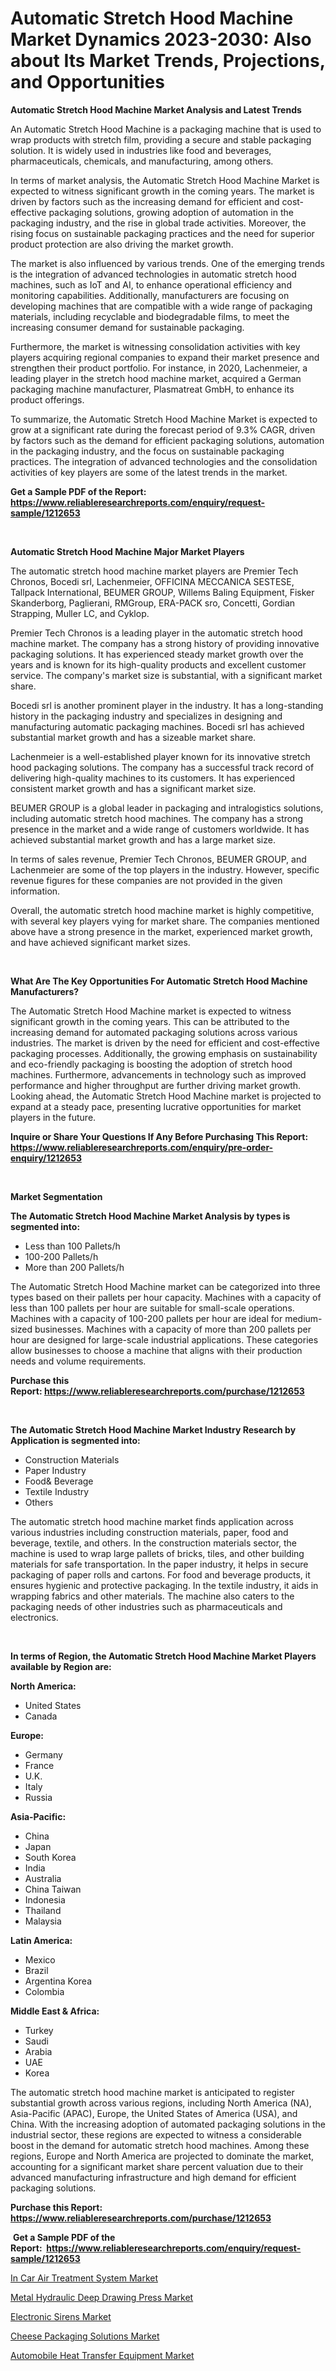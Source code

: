 <p><h1>Automatic Stretch Hood Machine Market Dynamics 2023-2030: Also about Its Market Trends, Projections, and Opportunities</h1></p><p><strong>Automatic Stretch Hood Machine Market Analysis and Latest Trends</strong></p>
<p><p>An Automatic Stretch Hood Machine is a packaging machine that is used to wrap products with stretch film, providing a secure and stable packaging solution. It is widely used in industries like food and beverages, pharmaceuticals, chemicals, and manufacturing, among others. </p><p>In terms of market analysis, the Automatic Stretch Hood Machine Market is expected to witness significant growth in the coming years. The market is driven by factors such as the increasing demand for efficient and cost-effective packaging solutions, growing adoption of automation in the packaging industry, and the rise in global trade activities. Moreover, the rising focus on sustainable packaging practices and the need for superior product protection are also driving the market growth.</p><p>The market is also influenced by various trends. One of the emerging trends is the integration of advanced technologies in automatic stretch hood machines, such as IoT and AI, to enhance operational efficiency and monitoring capabilities. Additionally, manufacturers are focusing on developing machines that are compatible with a wide range of packaging materials, including recyclable and biodegradable films, to meet the increasing consumer demand for sustainable packaging.</p><p>Furthermore, the market is witnessing consolidation activities with key players acquiring regional companies to expand their market presence and strengthen their product portfolio. For instance, in 2020, Lachenmeier, a leading player in the stretch hood machine market, acquired a German packaging machine manufacturer, Plasmatreat GmbH, to enhance its product offerings.</p><p>To summarize, the Automatic Stretch Hood Machine Market is expected to grow at a significant rate during the forecast period of 9.3% CAGR, driven by factors such as the demand for efficient packaging solutions, automation in the packaging industry, and the focus on sustainable packaging practices. The integration of advanced technologies and the consolidation activities of key players are some of the latest trends in the market.</p></p>
<p><strong>Get a Sample PDF of the Report:&nbsp; <a href="https://www.reliableresearchreports.com/enquiry/request-sample/1212653">https://www.reliableresearchreports.com/enquiry/request-sample/1212653</a></strong></p>
<p>&nbsp;</p>
<p><strong>Automatic Stretch Hood Machine Major Market Players</strong></p>
<p><p>The automatic stretch hood machine market players are Premier Tech Chronos, Bocedi srl, Lachenmeier, OFFICINA MECCANICA SESTESE, Tallpack International, BEUMER GROUP, Willems Baling Equipment, Fisker Skanderborg, Paglierani, RMGroup, ERA-PACK sro, Concetti, Gordian Strapping, Muller LC, and Cyklop.</p><p>Premier Tech Chronos is a leading player in the automatic stretch hood machine market. The company has a strong history of providing innovative packaging solutions. It has experienced steady market growth over the years and is known for its high-quality products and excellent customer service. The company's market size is substantial, with a significant market share.</p><p>Bocedi srl is another prominent player in the industry. It has a long-standing history in the packaging industry and specializes in designing and manufacturing automatic packaging machines. Bocedi srl has achieved substantial market growth and has a sizeable market share.</p><p>Lachenmeier is a well-established player known for its innovative stretch hood packaging solutions. The company has a successful track record of delivering high-quality machines to its customers. It has experienced consistent market growth and has a significant market size.</p><p>BEUMER GROUP is a global leader in packaging and intralogistics solutions, including automatic stretch hood machines. The company has a strong presence in the market and a wide range of customers worldwide. It has achieved substantial market growth and has a large market size.</p><p>In terms of sales revenue, Premier Tech Chronos, BEUMER GROUP, and Lachenmeier are some of the top players in the industry. However, specific revenue figures for these companies are not provided in the given information.</p><p>Overall, the automatic stretch hood machine market is highly competitive, with several key players vying for market share. The companies mentioned above have a strong presence in the market, experienced market growth, and have achieved significant market sizes.</p></p>
<p>&nbsp;</p>
<p><strong>What Are The Key Opportunities For Automatic Stretch Hood Machine Manufacturers?</strong></p>
<p><p>The Automatic Stretch Hood Machine market is expected to witness significant growth in the coming years. This can be attributed to the increasing demand for automated packaging solutions across various industries. The market is driven by the need for efficient and cost-effective packaging processes. Additionally, the growing emphasis on sustainability and eco-friendly packaging is boosting the adoption of stretch hood machines. Furthermore, advancements in technology such as improved performance and higher throughput are further driving market growth. Looking ahead, the Automatic Stretch Hood Machine market is projected to expand at a steady pace, presenting lucrative opportunities for market players in the future.</p></p>
<p><strong>Inquire or Share Your Questions If Any Before Purchasing This Report: <a href="https://www.reliableresearchreports.com/enquiry/pre-order-enquiry/1212653">https://www.reliableresearchreports.com/enquiry/pre-order-enquiry/1212653</a></strong></p>
<p>&nbsp;</p>
<p><strong>Market Segmentation</strong></p>
<p><strong>The Automatic Stretch Hood Machine Market Analysis by types is segmented into:</strong></p>
<p><ul><li>Less than 100 Pallets/h</li><li>100-200 Pallets/h</li><li>More than 200 Pallets/h</li></ul></p>
<p><p>The Automatic Stretch Hood Machine market can be categorized into three types based on their pallets per hour capacity. Machines with a capacity of less than 100 pallets per hour are suitable for small-scale operations. Machines with a capacity of 100-200 pallets per hour are ideal for medium-sized businesses. Machines with a capacity of more than 200 pallets per hour are designed for large-scale industrial applications. These categories allow businesses to choose a machine that aligns with their production needs and volume requirements.</p></p>
<p><strong>Purchase this Report:&nbsp;<a href="https://www.reliableresearchreports.com/purchase/1212653">https://www.reliableresearchreports.com/purchase/1212653</a></strong></p>
<p>&nbsp;</p>
<p><strong>The Automatic Stretch Hood Machine Market Industry Research by Application is segmented into:</strong></p>
<p><ul><li>Construction Materials</li><li>Paper Industry</li><li>Food& Beverage</li><li>Textile Industry</li><li>Others</li></ul></p>
<p><p>The automatic stretch hood machine market finds application across various industries including construction materials, paper, food and beverage, textile, and others. In the construction materials sector, the machine is used to wrap large pallets of bricks, tiles, and other building materials for safe transportation. In the paper industry, it helps in secure packaging of paper rolls and cartons. For food and beverage products, it ensures hygienic and protective packaging. In the textile industry, it aids in wrapping fabrics and other materials. The machine also caters to the packaging needs of other industries such as pharmaceuticals and electronics.</p></p>
<p>&nbsp;</p>
<p><strong>In terms of Region, the Automatic Stretch Hood Machine Market Players available by Region are:</strong></p>
<p>
    <p> <strong> North America: </strong>
        <ul>
            <li>United States</li>
            <li>Canada</li>
        </ul>
        </p> 
    <p> <strong> Europe: </strong>
        <ul>
            <li>Germany</li>
            <li>France</li>
            <li>U.K.</li>
            <li>Italy</li>
            <li>Russia</li>
        </ul>
        </p> 
    <p> <strong> Asia-Pacific: </strong>
        <ul>
            <li>China</li>
            <li>Japan</li>
            <li>South Korea</li>
            <li>India</li>
            <li>Australia</li>
            <li>China Taiwan</li>
            <li>Indonesia</li>
            <li>Thailand</li>
            <li>Malaysia</li>
        </ul>
        </p> 
    <p> <strong> Latin America: </strong>
        <ul>
            <li>Mexico</li>
            <li>Brazil</li>
            <li>Argentina Korea</li>
            <li>Colombia</li>
        </ul>
        </p> 
    <p> <strong> Middle East & Africa: </strong>
        <ul>
            <li>Turkey</li>
            <li>Saudi</li>
            <li>Arabia</li>
            <li>UAE</li>
            <li>Korea</li>
        </ul>
    </p>
    </p>
<p><p>The automatic stretch hood machine market is anticipated to register substantial growth across various regions, including North America (NA), Asia-Pacific (APAC), Europe, the United States of America (USA), and China. With the increasing adoption of automated packaging solutions in the industrial sector, these regions are expected to witness a considerable boost in the demand for automatic stretch hood machines. Among these regions, Europe and North America are projected to dominate the market, accounting for a significant market share percent valuation due to their advanced manufacturing infrastructure and high demand for efficient packaging solutions.</p></p>
<p><strong>Purchase this Report: <a href="https://www.reliableresearchreports.com/purchase/1212653">https://www.reliableresearchreports.com/purchase/1212653</a></strong></p>
<p>&nbsp;<strong>Get a Sample PDF of the Report:&nbsp;&nbsp;<a href="https://www.reliableresearchreports.com/enquiry/request-sample/1212653">https://www.reliableresearchreports.com/enquiry/request-sample/1212653</a></strong></p>
<p><strong></strong></p>
<p><p><a href="https://www.linkedin.com/pulse/car-air-treatment-system-market-challenges-opportunities/">In Car Air Treatment System Market</a></p><p><a href="https://github.com/RickHolmes3/Market-Research-Report-List-1/blob/main/metal-hydraulic-deep-drawing-press-market.md">Metal Hydraulic Deep Drawing Press Market</a></p><p><a href="https://medium.com/@piercehoppe2023/electronic-sirens-market-size-growth-forecast-2023-2030-21f3d77cc0bc">Electronic Sirens Market</a></p><p><a href="https://github.com/GroverBarry/Market-Research-Report-List-2/blob/main/cheese-packaging-solutions-market.md">Cheese Packaging Solutions Market</a></p><p><a href="https://www.linkedin.com/pulse/automobile-heat-transfer-equipment-market-size-growth-forecast/">Automobile Heat Transfer Equipment Market</a></p></p>